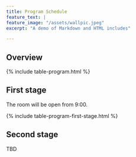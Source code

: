 ```yaml
---
title: Program Schedule
feature_text: |
feature_image: "/assets/wallpic.jpeg"
excerpt: "A demo of Markdown and HTML includes"

---
```

<!-- <small>Talk 20 mins, QA 5 mins.</small> -->

## Overview 

{% include table-program.html %}

## First stage

The room will be open from 9:00.

{% include table-program-first-stage.html %}

## Second stage
TBD